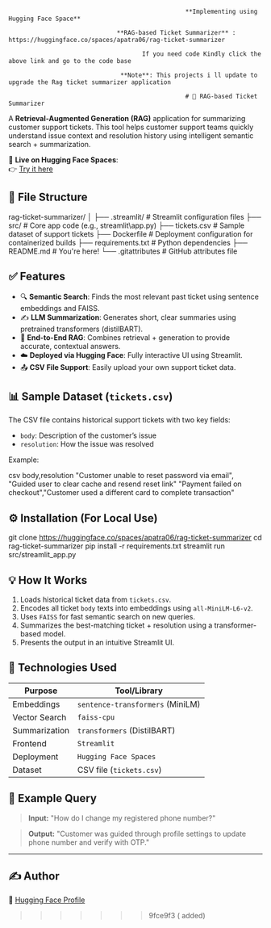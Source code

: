 
                                                     **Implementing using Hugging Face Space**
   
                                  **RAG-based Ticket Summarizer** : https://huggingface.co/spaces/apatra06/rag-ticket-summarizer

                                         If you need code Kindly click the above link and go to the code base 

                                   **Note**: This projects i ll update to upgrade the Rag ticket summarizer application 

                                                     # 🧠 RAG-based Ticket Summarizer

A **Retrieval-Augmented Generation (RAG)** application for summarizing customer support tickets. This tool helps customer support teams quickly understand issue context and resolution history using intelligent semantic search + summarization.

🔗 **Live on Hugging Face Spaces**:  
👉 [Try it here](https://huggingface.co/spaces/apatra06/rag-ticket-summarizer)



## 📁 File Structure

rag-ticket-summarizer/
│
├── .streamlit/                # Streamlit configuration files
├── src/                       # Core app code (e.g., streamlit\app.py)
├── tickets.csv                # Sample dataset of support tickets
├── Dockerfile                 # Deployment configuration for containerized builds
├── requirements.txt           # Python dependencies
├── README.md                  # You're here!
└── .gitattributes             # GitHub attributes file

## ✅ Features

- 🔍 **Semantic Search**: Finds the most relevant past ticket using sentence embeddings and FAISS.
- ✍️ **LLM Summarization**: Generates short, clear summaries using pretrained transformers (distilBART).
- 🧠 **End-to-End RAG**: Combines retrieval + generation to provide accurate, contextual answers.
- ☁️ **Deployed via Hugging Face**: Fully interactive UI using Streamlit.
- 📤 **CSV File Support**: Easily upload your own support ticket data.

## 📊 Sample Dataset (`tickets.csv`)

The CSV file contains historical support tickets with two key fields:

- `body`: Description of the customer’s issue
- `resolution`: How the issue was resolved

Example:

csv
body,resolution
"Customer unable to reset password via email",
"Guided user to clear cache and resend reset link"
"Payment failed on checkout","Customer used a different card to complete transaction"


## ⚙️ Installation (For Local Use)

git clone https://huggingface.co/spaces/apatra06/rag-ticket-summarizer
cd rag-ticket-summarizer
pip install -r requirements.txt
streamlit run src/streamlit_app.py


## 💡 How It Works

1. Loads historical ticket data from `tickets.csv`.
2. Encodes all ticket `body` texts into embeddings using `all-MiniLM-L6-v2`.
3. Uses `FAISS` for fast semantic search on new queries.
4. Summarizes the best-matching ticket + resolution using a transformer-based model.
5. Presents the output in an intuitive Streamlit UI.

## 🧠 Technologies Used

| Purpose       | Tool/Library                     |
| ------------- | -------------------------------- |
| Embeddings    | `sentence-transformers` (MiniLM) |
| Vector Search | `faiss-cpu`                      |
| Summarization | `transformers` (DistilBART)      |
| Frontend      | `Streamlit`                      |
| Deployment    | `Hugging Face Spaces`            |
| Dataset       | CSV file (`tickets.csv`)         |

## 🧪 Example Query

> **Input:** "How do I change my registered phone number?"

> **Output:**
> "Customer was guided through profile settings to update phone number and verify with OTP."

---

## ✍️ Author
🔗 [Hugging Face Profile](https://huggingface.co/apatra06)



>>>>>>> 9fce9f3 ( added)

